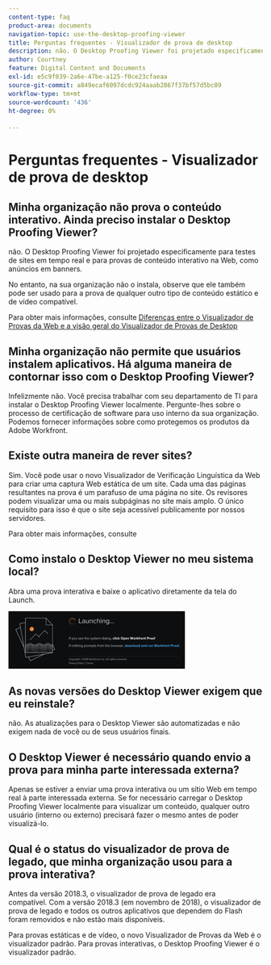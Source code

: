```yaml
---
content-type: faq
product-area: documents
navigation-topic: use-the-desktop-proofing-viewer
title: Perguntas frequentes - Visualizador de prova de desktop
description: não. O Desktop Proofing Viewer foi projetado especificamente para testes de sites em tempo real e para provas de conteúdo interativo na Web, como anúncios em banners.
author: Courtney
feature: Digital Content and Documents
exl-id: e5c9f039-2a6e-47be-a125-f0ce23cfaeaa
source-git-commit: a849ecaf6097dcdc924aaab2867f37bf57d5bc09
workflow-type: tm+mt
source-wordcount: '436'
ht-degree: 0%

---
```


# Perguntas frequentes - Visualizador de prova de desktop

## Minha organização não prova o conteúdo interativo. Ainda preciso instalar o Desktop Proofing Viewer?

não. O Desktop Proofing Viewer foi projetado especificamente para testes de sites em tempo real e para provas de conteúdo interativo na Web, como anúncios em banners.

No entanto, na sua organização não o instala, observe que ele também pode ser usado para a prova de qualquer outro tipo de conteúdo estático e de vídeo compatível. 

Para obter mais informações, consulte [Diferenças entre o Visualizador de Provas da Web e a visão geral do Visualizador de Provas de Desktop](../../../review-and-approve-work/proofing/proofing-overview/understand-differences-between-web-viewer.md)

## Minha organização não permite que usuários instalem aplicativos. Há alguma maneira de contornar isso com o Desktop Proofing Viewer?

Infelizmente não. Você precisa trabalhar com seu departamento de TI para instalar o Desktop Proofing Viewer localmente. Pergunte-lhes sobre o processo de certificação de software para uso interno da sua organização. Podemos fornecer informações sobre como protegemos os produtos da Adobe Workfront.

## Existe outra maneira de rever sites?

Sim. Você pode usar o novo Visualizador de Verificação Linguística da Web para criar uma captura Web estática de um site. Cada uma das páginas resultantes na prova é um parafuso de uma página no site. Os revisores podem visualizar uma ou mais subpáginas no site mais amplo. O único requisito para isso é que o site seja acessível publicamente por nossos servidores.

Para obter mais informações, consulte

## Como instalo o Desktop Viewer no meu sistema local?

Abra uma prova interativa e baixe o aplicativo diretamente da tela do Launch.

![](assets/mceclip0-350x114.png) 

## As novas versões do Desktop Viewer exigem que eu reinstale?

não. As atualizações para o Desktop Viewer são automatizadas e não exigem nada de você ou de seus usuários finais.

## O Desktop Viewer é necessário quando envio a prova para minha parte interessada externa?

Apenas se estiver a enviar uma prova interativa ou um sítio Web em tempo real à parte interessada externa. Se for necessário carregar o Desktop Proofing Viewer localmente para visualizar um conteúdo, qualquer outro usuário (interno ou externo) precisará fazer o mesmo antes de poder visualizá-lo.

## Qual é o status do visualizador de prova de legado, que minha organização usou para a prova interativa?

Antes da versão 2018.3, o visualizador de prova de legado era compatível. Com a versão 2018.3 (em novembro de 2018), o visualizador de prova de legado e todos os outros aplicativos que dependem do Flash foram removidos e não estão mais disponíveis. 

Para provas estáticas e de vídeo, o novo Visualizador de Provas da Web é o visualizador padrão. Para provas interativas, o Desktop Proofing Viewer é o visualizador padrão.

<!--For more information, see [Legacy proofing viewer removed in 2018.3](../../../workfront-proof/wp-work-proofsfiles/review-proofs-lpv/lpv-removed-2018.md)-->
